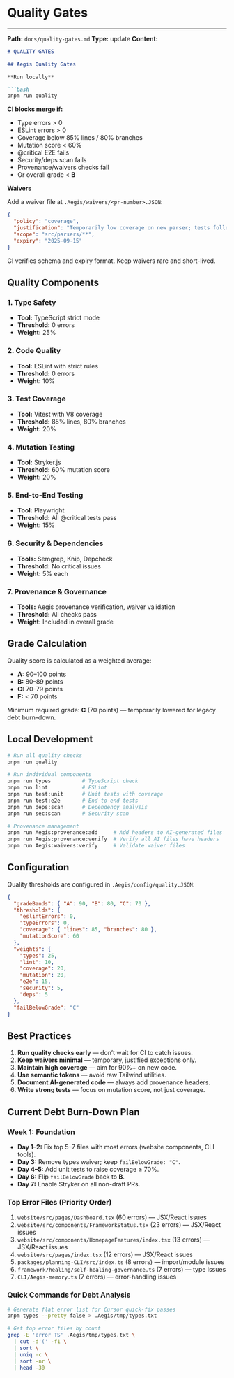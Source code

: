 # Quality Gates

---

**Path:** `docs/quality-gates.md`
**Type:** update
**Content:**

````markdown
# QUALITY GATES

## Aegis Quality Gates

**Run locally**

```bash
pnpm run quality
````

**CI blocks merge if:**

* Type errors > 0
* ESLint errors > 0
* Coverage below 85% lines / 80% branches
* Mutation score < 60%
* @critical E2E fails
* Security/deps scan fails
* Provenance/waivers checks fail
* Or overall grade < **B**

**Waivers**

Add a waiver file at `.Aegis/waivers/<pr-number>.JSON`:

```json
{
  "policy": "coverage",
  "justification": "Temporarily low coverage on new parser; tests follow in next PR.",
  "scope": "src/parsers/**",
  "expiry": "2025-09-15"
}
```

CI verifies schema and expiry format. Keep waivers rare and short-lived.

## Quality Components

### 1. Type Safety

* **Tool:** TypeScript strict mode
* **Threshold:** 0 errors
* **Weight:** 25%

### 2. Code Quality

* **Tool:** ESLint with strict rules
* **Threshold:** 0 errors
* **Weight:** 10%

### 3. Test Coverage

* **Tool:** Vitest with V8 coverage
* **Threshold:** 85% lines, 80% branches
* **Weight:** 20%

### 4. Mutation Testing

* **Tool:** Stryker.js
* **Threshold:** 60% mutation score
* **Weight:** 20%

### 5. End-to-End Testing

* **Tool:** Playwright
* **Threshold:** All @critical tests pass
* **Weight:** 15%

### 6. Security & Dependencies

* **Tools:** Semgrep, Knip, Depcheck
* **Threshold:** No critical issues
* **Weight:** 5% each

### 7. Provenance & Governance

* **Tools:** Aegis provenance verification, waiver validation
* **Threshold:** All checks pass
* **Weight:** Included in overall grade

## Grade Calculation

Quality score is calculated as a weighted average:

* **A:** 90–100 points
* **B:** 80–89 points
* **C:** 70–79 points
* **F:** < 70 points

Minimum required grade: **C** (70 points) — temporarily lowered for legacy debt burn-down.

## Local Development

```bash
# Run all quality checks
pnpm run quality

# Run individual components
pnpm run types          # TypeScript check
pnpm run lint           # ESLint
pnpm run test:unit      # Unit tests with coverage
pnpm run test:e2e       # End-to-end tests
pnpm run deps:scan      # Dependency analysis
pnpm run sec:scan       # Security scan

# Provenance management
pnpm run Aegis:provenance:add     # Add headers to AI-generated files
pnpm run Aegis:provenance:verify  # Verify all AI files have headers
pnpm run Aegis:waivers:verify     # Validate waiver files
```

## Configuration

Quality thresholds are configured in `.Aegis/config/quality.JSON`:

```json
{
  "gradeBands": { "A": 90, "B": 80, "C": 70 },
  "thresholds": {
    "eslintErrors": 0,
    "typeErrors": 0,
    "coverage": { "lines": 85, "branches": 80 },
    "mutationScore": 60
  },
  "weights": {
    "types": 25,
    "lint": 10,
    "coverage": 20,
    "mutation": 20,
    "e2e": 15,
    "security": 5,
    "deps": 5
  },
  "failBelowGrade": "C"
}
```

## Best Practices

1. **Run quality checks early** — don’t wait for CI to catch issues.
2. **Keep waivers minimal** — temporary, justified exceptions only.
3. **Maintain high coverage** — aim for 90%+ on new code.
4. **Use semantic tokens** — avoid raw Tailwind utilities.
5. **Document AI-generated code** — always add provenance headers.
6. **Write strong tests** — focus on mutation score, not just coverage.

## Current Debt Burn-Down Plan

### Week 1: Foundation

* **Day 1–2:** Fix top 5–7 files with most errors (website components, CLI tools).
* **Day 3:** Remove types waiver; keep `failBelowGrade: "C"`.
* **Day 4–5:** Add unit tests to raise coverage ≥ 70%.
* **Day 6:** Flip `failBelowGrade` back to **B**.
* **Day 7:** Enable Stryker on all non-draft PRs.

### Top Error Files (Priority Order)

1. `website/src/pages/Dashboard.tsx` (60 errors) — JSX/React issues
2. `website/src/components/FrameworkStatus.tsx` (23 errors) — JSX/React issues
3. `website/src/components/HomepageFeatures/index.tsx` (13 errors) — JSX/React issues
4. `website/src/pages/index.tsx` (12 errors) — JSX/React issues
5. `packages/planning-CLI/src/index.ts` (8 errors) — import/module issues
6. `framework/healing/self-healing-governance.ts` (7 errors) — type issues
7. `CLI/Aegis-memory.ts` (7 errors) — error-handling issues

### Quick Commands for Debt Analysis

```bash
# Generate flat error list for Cursor quick-fix passes
pnpm types --pretty false > .Aegis/tmp/types.txt

# Get top error files by count
grep -E 'error TS' .Aegis/tmp/types.txt \
  | cut -d'(' -f1 \
  | sort \
  | uniq -c \
  | sort -nr \
  | head -30
```
